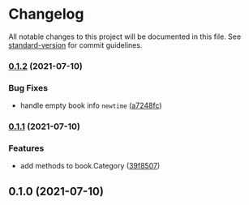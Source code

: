 # Changelog

All notable changes to this project will be documented in this file. See [standard-version](https://github.com/conventional-changelog/standard-version) for commit guidelines.

### [0.1.2](https://github.com/NateScarlet/ciweimao/compare/v0.1.1...v0.1.2) (2021-07-10)


### Bug Fixes

* handle empty book info `newtime` ([a7248fc](https://github.com/NateScarlet/ciweimao/commit/a7248fc7a4a96063821267fbf0e72f6b2c1aa9a6))

### [0.1.1](https://github.com/NateScarlet/ciweimao/compare/v0.1.0...v0.1.1) (2021-07-10)


### Features

* add methods to book.Category ([39f8507](https://github.com/NateScarlet/ciweimao/commit/39f8507fc85d5b5212a59c37cf073d1f7869f085))

## 0.1.0 (2021-07-10)

